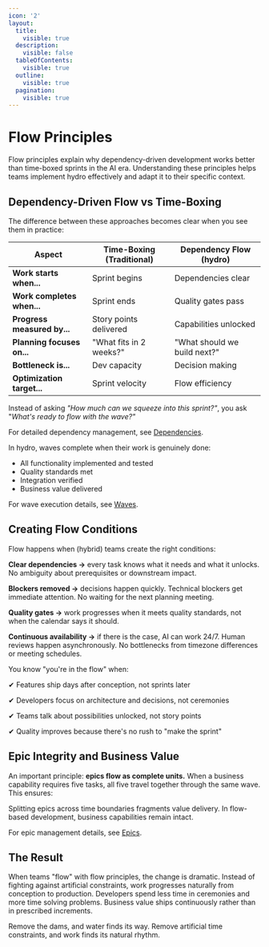 ```yaml
---
icon: '2'
layout:
  title:
    visible: true
  description:
    visible: false
  tableOfContents:
    visible: true
  outline:
    visible: true
  pagination:
    visible: true
---
```


# Flow Principles

Flow principles explain why dependency-driven development works better than time-boxed sprints in the AI era. Understanding these principles helps teams implement hydro effectively and adapt it to their specific context.

## Dependency-Driven Flow vs Time-Boxing

The difference between these approaches becomes clear when you see them in practice:

| Aspect                      | Time-Boxing (Traditional) | Dependency Flow (hydro)      |
| --------------------------- | ------------------------- | ---------------------------- |
| **Work starts when...**     | Sprint begins             | Dependencies clear           |
| **Work completes when...**  | Sprint ends               | Quality gates pass           |
| **Progress measured by...** | Story points delivered    | Capabilities unlocked        |
| **Planning focuses on...**  | "What fits in 2 weeks?"   | "What should we build next?" |
| **Bottleneck is...**        | Dev capacity              | Decision making              |
| **Optimization target...**  | Sprint velocity           | Flow efficiency              |

Instead of asking _"How much can we squeeze into this sprint?"_, you ask "_What's ready to flow with the wave?"_

For detailed dependency management, see [Dependencies](core-concepts/dependencies.md).

In hydro, waves complete when their work is genuinely done:

* All functionality implemented and tested
* Quality standards met
* Integration verified
* Business value delivered

For wave execution details, see [Waves](core-concepts/waves.md).

## Creating Flow Conditions

Flow happens when (hybrid) teams create the right conditions:

**Clear dependencies →** every task knows what it needs and what it unlocks. No ambiguity about prerequisites or downstream impact.

**Blockers removed →** decisions happen quickly. Technical blockers get immediate attention. No waiting for the next planning meeting.

**Quality gates →** work progresses when it meets quality standards, not when the calendar says it should.

**Continuous availability →** if there is the case, AI can work 24/7. Human reviews happen asynchronously. No bottlenecks from timezone differences or meeting schedules.

You know "you're in the flow" when:

✔︎ Features ship days after conception, not sprints later

✔︎ Developers focus on architecture and decisions, not ceremonies

✔︎ Teams talk about possibilities unlocked, not story points

✔︎ Quality improves because there's no rush to "make the sprint"

## Epic Integrity and Business Value

An important principle: **epics flow as complete units.** When a business capability requires five tasks, all five travel together through the same wave. This ensures:

Splitting epics across time boundaries fragments value delivery. In flow-based development, business capabilities remain intact.

For epic management details, see [Epics](core-concepts/epics.md).

## The Result

When teams "flow" with flow principles, the change is dramatic. Instead of fighting against artificial constraints, work progresses naturally from conception to production. Developers spend less time in ceremonies and more time solving problems. Business value ships continuously rather than in prescribed increments.

Remove the dams, and water finds its way. Remove artificial time constraints, and work finds its natural rhythm.
